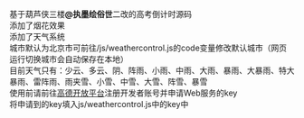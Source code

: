 基于葫芦侠三楼<strong>@执墨绘俗世</strong>二改的高考倒计时源码
<br>添加了烟花效果
<br>添加了天气系统
<br>城市默认为北京市可前往/js/weathercontrol.js的code变量修改默认城市（网页运行切换城市会自动保存在本地）
<br>目前天气只有：少云、多云、阴、阵雨、小雨、中雨、大雨、暴雨、大暴雨、特大暴雨、雷阵雨、雨夹雪、小雪、中雪、大雪、阵雪、暴雪
<br>使用前请前往[高德开放平台](https://lbs.amap.com/)注册开发者账号并申请Web服务的key
<br>将申请到的key填入js/weathercontrol.js中的key中

